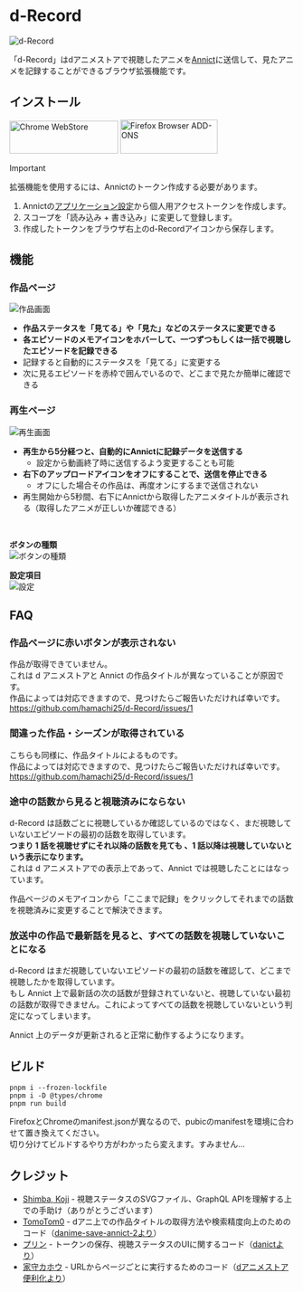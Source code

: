 # d-Record
![d-Record](https://github.com/chimaha/d-Record/assets/107383950/f8ad150b-23f6-42da-8f00-c9d3b850df15)


「d-Record」はdアニメストアで視聴したアニメを[Annict](https://annict.com/)に送信して、見たアニメを記録することができるブラウザ拡張機能です。  

## インストール
<a href="https://chromewebstore.google.com/detail/d-record/blcncccafadeklhhhimddgbgojalmpgn"><img alt="Chrome WebStore" width="191.8" height="58" src="https://storage.googleapis.com/web-dev-uploads/image/WlD8wC6g8khYWPJUsQceQkhXSlv1/HRs9MPufa1J1h5glNhut.png"></a>
<a href="https://addons.mozilla.org/ja/firefox/addon/d-record/"><img alt="Firefox Browser ADD-ONS" width="172" height="60" src="https://blog.mozilla.org/addons/files/2015/11/get-the-addon.png"></a>

> [!IMPORTANT]
> 拡張機能を使用するには、Annictのトークン作成する必要があります。
> 1. Annictの[アプリケーション設定](https://annict.com/settings/apps)から個人用アクセストークンを作成します。  
> 2. スコープを「読み込み + 書き込み」に変更して登録します。  
> 3. 作成したトークンをブラウザ右上のd-Recordアイコンから保存します。


## 機能
### 作品ページ  
![作品画面](https://github.com/chimaha/d-Record/assets/107383950/42725696-08a5-4f43-bcb9-134baf40ea59)

- **作品ステータスを「見てる」や「見た」などのステータスに変更できる**  
- **各エピソードのメモアイコンをホバーして、一つずつもしくは一括で視聴したエピソードを記録できる**
- 記録すると自動的にステータスを「見てる」に変更する
- 次に見るエピソードを赤枠で囲んでいるので、どこまで見たか簡単に確認できる

### 再生ページ  
![再生画面](https://github.com/chimaha/d-Record/assets/107383950/3c35eccf-0aeb-4fd7-89f3-9d5e89427657)

- **再生から5分経つと、自動的にAnnictに記録データを送信する**
  - 設定から動画終了時に送信するよう変更することも可能
- **右下のアップロードアイコンをオフにすることで、送信を停止できる**  
  - オフにした場合その作品は、再度オンにするまで送信されない  
- 再生開始から5秒間、右下にAnnictから取得したアニメタイトルが表示される（取得したアニメが正しいか確認できる）

&nbsp;

**ボタンの種類**  
![ボタンの種類](https://github.com/hamachi25/d-Record/assets/107383950/a85205e2-8ada-4590-9882-cb613375c7fd)  

**設定項目**  
![設定](https://github.com/hamachi25/d-Record/assets/107383950/74675a2e-1976-49d3-9cb4-21e6e21bea1d)  


## FAQ

### 作品ページに赤いボタンが表示されない

作品が取得できていません。  
これは d アニメストアと Annict の作品タイトルが異なっていることが原因です。  
作品によっては対応できますので、見つけたらご報告いただければ幸いです。 https://github.com/hamachi25/d-Record/issues/1  

### 間違った作品・シーズンが取得されている

こちらも同様に、作品タイトルによるものです。  
作品によっては対応できますので、見つけたらご報告いただければ幸いです。 https://github.com/hamachi25/d-Record/issues/1  

### 途中の話数から見ると視聴済みにならない

d-Record は話数ごとに視聴しているか確認しているのではなく、まだ視聴していないエピソードの最初の話数を取得しています。  
**つまり 1 話を視聴せずにそれ以降の話数を見ても 、1 話以降は視聴していないという表示になります。**  
これは d アニメストアでの表示上であって、Annict では視聴したことにはなっています。  

作品ページのメモアイコンから「ここまで記録」をクリックしてそれまでの話数を視聴済みに変更することで解決できます。  

### 放送中の作品で最新話を見ると、すべての話数を視聴していないことになる

d-Record はまだ視聴していないエピソードの最初の話数を確認して、どこまで視聴したかを取得しています。  
もし Annict 上で最新話の次の話数が登録されていないと、視聴していない最初の話数が取得できません。これによってすべての話数を視聴していないという判定になってしまいます。  

Annict 上のデータが更新されると正常に動作するようになります。  


## ビルド  
```
pnpm i --frozen-lockfile
pnpm i -D @types/chrome
pnpm run build
```
FirefoxとChromeのmanifest.jsonが異なるので、pubicのmanifestを環境に合わせて置き換えてください。  
切り分けてビルドするやり方がわかったら変えます。すみません...


## クレジット  
- [Shimba, Koji](https://github.com/shimbaco) - 視聴ステータスのSVGファイル、GraphQL APIを理解する上での手助け（ありがとうございます）
- [TomoTom0](https://github.com/TomoTom0) - dアニ上での作品タイトルの取得方法や検索精度向上のためのコード（[danime-save-annict-2より](https://github.com/TomoTom0/danime-save-annict-2)）
- [プリン](https://github.com/kazu3jp) - トークンの保存、視聴ステータスのUIに関するコード（[danictより](https://github.com/kazu3jp/danict)）
- [家守カホウ](https://twitter.com/y_kahou) - URLからページごとに実行するためのコード（[dアニメストア便利化より](https://greasyfork.org/ja/scripts/414008)）
